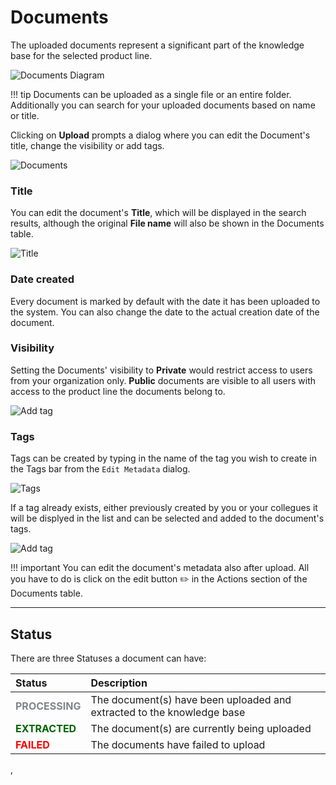# Documents

The uploaded documents represent a significant part of the knowledge base for the selected product line. 

![Documents Diagram](https://i.imgur.com/eJN4itO.png)


!!! tip 
    Documents can be uploaded as a single file or an entire folder. Additionally you can search for your uploaded documents based on name or title.


Clicking on **Upload** prompts a dialog where you can edit the Document's title, change the visibility or add tags. 

![Documents](https://i.imgur.com/YwcPATo.png)

### **Title**

You can edit the document's **Title**, which will be displayed in the search results, although the original **File name** will also be shown in the Documents table. 


![Title](https://i.imgur.com/2v3uLe4.png)

### **Date created**

Every document is marked by default with the date it has been uploaded to the system. You can also change the date to the actual creation date of the document. 

### **Visibility**

Setting the Documents' visibility to **Private** would restrict access to users from your organization only. **Public** documents are visible to all users with access to the product line the documents belong to. 

![Add tag](https://i.imgur.com/i475uTD.png)


### **Tags**

Tags can be created by typing in the name of the tag you wish to create in the Tags bar from the `Edit Metadata` dialog.

![Tags](https://i.imgur.com/AzOobeD.png)

If a tag already exists, either previously created by you or your collegues it will be displyed in the list and can be selected and added to the document's tags. 

![Add tag](https://i.imgur.com/riFMvsH.jpg)


!!! important
    You can edit the document's metadata also after upload. All you have to do is click on the edit button :pencil2: in the Actions section of the Documents table. 

---

## **Status** 

There are three Statuses a document can have:

|Status|Description| 
|:---|:---- | 
| <span style="color:#818589">**PROCESSING**</span> |The document(s) have been uploaded and extracted to the knowledge base| 
| <span style="color:darkgreen">**EXTRACTED**</span>  | The document(s) are currently being uploaded     |
|  <span style="color:red">**FAILED**</span>  | The documents have failed to upload        |


‚



